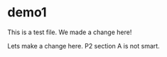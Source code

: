 # demo1

This is a test file.
We made a change here!

Lets make a change here. P2 section A is not smart.